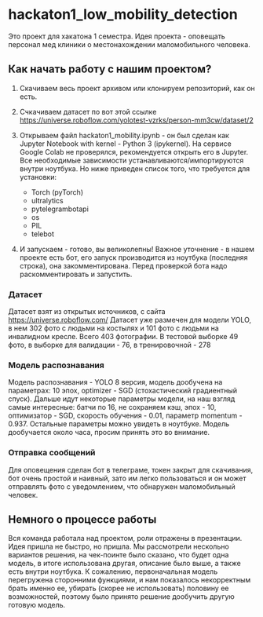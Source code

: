 # hackaton1_low_mobility_detection

Это проект для хакатона 1 семестра. Идея проекта - оповещать персонал мед клиники о местонахождении маломобильного человека. 


## Как начать работу с нашим проектом?

1. Скачиваем весь проект архивом или клонируем репозиторий, как он есть.

2. Счкачиваем датасет по вот этой ссылке https://universe.roboflow.com/yolotest-vzrks/person-mm3cw/dataset/2

3. Открываем файл hackaton1_mobility.ipynb - он был сделан как Jupyter Notebook with kernel - Python 3 (ipykernel). На сервисе Google Colab не проверялся, рекомендуется открыть его в Jupyter.
Все необходимые зависимости устанавливаются/импортируются внутри ноутбука. Но ниже приведен список того, что требуется для установки:
   - Torch (pyTorch)
   - ultralytics
   - pytelegrambotapi
   - os
   - PIL
   - telebot

4. И запускаем - готово, вы великолепны! 
Важное уточнение - в нашем проекте есть бот, его запуск производится из ноутбука (последняя строка), она закомментирована. Перед проверкой бота надо раскомментировать и запустить.


### Датасет
Датасет взят из открытых источников, с сайта https://universe.roboflow.com/
Датасет уже размечен для модели YOLO, в нем 302 фото с людьми на костылях и 101 фото с людьми на инвалидном кресле. Всего 403 фотографии.
В тестовой выборке 49 фото, в выборке для валидации - 76, в тренировочной - 278

### Модель распознавания
Модель распознавания - YOLO 8 версия, модель дообучена на параметрах: 10 эпох, optimizer - SGD (стохастический градиентный спуск).
Дальше идут некоторые параметры модели, на наш взгляд самые интересные: батчи по 16, не сохраняем кэш, эпох - 10, оптимизатор - SGD, скорость обучения - 0.01, параметр momentum - 0.937.
Остальные параметры можно увидеть в ноутбуке. 
Модель дообучается около часа, просим принять это во внимание.

### Отправка сообщений
Для оповещения сделан бот в телеграме, токен закрыт для скачивания, бот очень простой и наивный, зато им легко пользоваться и он может отправлять фото с уведомлением, что обнаружен маломобильный человек.


## Немного о процессе работы

Вся команда работала над проектом, роли отражены в презентации. Идея пришла не быстро, но пришла. 
Мы рассмотрели нескольно вариантов решения, на чек-поинте было сказано, что будет одна модель, в итоге использована другая, описание было выше, а также есть внутри ноутбука. К сожалению, первоначальная модель перегружена сторонними функциями, и нам показалось некорректным брать именно ее, убирать (скорее не использовать) половину ее возможностей, поэтому было принято решение дообучить другую готовую модель.
